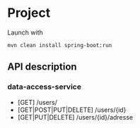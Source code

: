 # Project

Launch with

    mvn clean install spring-boot:run
    
## API description 

### data-access-service

* [GET] /users/
* [GET|POST|PUT|DELETE] /users/{id}
* [GET|PUT|DELETE] /users/{id}/adresse
